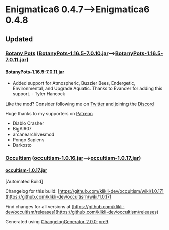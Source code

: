 # Enigmatica6 0.4.7⟶Enigmatica6 0.4.8

## Updated

### [Botany Pots](https://www.curseforge.com/minecraft/mc-mods/botany-pots) ([BotanyPots-1.16.5-7.0.10.jar](https://www.curseforge.com/minecraft/mc-mods/botany-pots/files/3251169)⟶[BotanyPots-1.16.5-7.0.11.jar](https://www.curseforge.com/minecraft/mc-mods/botany-pots/files/3252561))

#### [BotanyPots-1.16.5-7.0.11.jar](https://www.curseforge.com/minecraft/mc-mods/botany-pots/files/3252561)

* Added support for Atmospheric, Buzzier Bees, Endergetic, Environmental, and Upgrade Aquatic. Thanks to Evander for adding this support. - Tyler Hancock

Like the mod? Consider following me on [Twitter](https://twitter.com/darkhaxdev) and joining the [Discord](https://discord.darkhax.net/)

Huge thanks to my supporters on [Patreon](https://www.patreon.com/Darkhax?MCChangelog?BotanyPots)

* Diablo Crasher
* BigAl607
* arcanearchivesmod
* Pongo Sapiens
* Darkosto

### [Occultism](https://www.curseforge.com/minecraft/mc-mods/occultism) ([occultism-1.0.16.jar](https://www.curseforge.com/minecraft/mc-mods/occultism/files/3238238)⟶[occultism-1.0.17.jar](https://www.curseforge.com/minecraft/mc-mods/occultism/files/3252588))

#### [occultism-1.0.17.jar](https://www.curseforge.com/minecraft/mc-mods/occultism/files/3252588)

[Automated Build]

Changelog for this build: [https://github.com/klikli-dev/occultism/wiki/1.0.17](https://github.com/klikli-dev/occultism/wiki/1.0.17)

Find changes for all versions at [https://github.com/klikli-dev/occultism/releases](https://github.com/klikli-dev/occultism/releases)

Generated using [ChangelogGenerator 2.0.0-pre9](https://github.com/TheRandomLabs/ChangelogGenerator).
